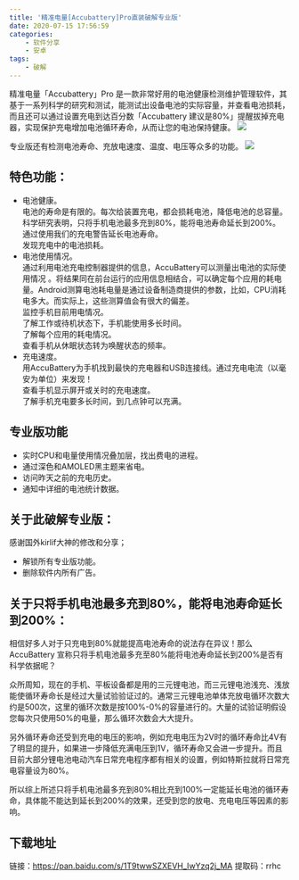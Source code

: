 ```yaml
---
title: '精准电量[Accubattery]Pro直装破解专业版'
date: 2020-07-15 17:56:59
categories: 
    - 软件分享
    - 安卓
tags: 
    - 破解
---
```


精准电量「Accubattery」Pro 是一款非常好用的电池健康检测维护管理软件，其基于一系列科学的研究和测试，能测试出设备电池的实际容量，并查看电池损耗，而且还可以通过设置充电到达百分数「Accubattery 建议是80%」提醒拔掉充电器，实现保护充电增加电池循环寿命，从而让您的电池保持健康。
![](icon.png)

<!-- more -->
专业版还有检测电池寿命、充放电速度、温度、电压等众多的功能。
![](Screenshot_20200715-181032.jpg)

## 特色功能：
* 电池健康。  
电池的寿命是有限的。每次给装置充电，都会损耗电池，降低电池的总容量。科学研究表明，只将手机电池最多充到80%，能将电池寿命延长到200%。  
通过使用我们的充电警告延长电池寿命。  
发现充电中的电池损耗。  
* 电池使用情况。  
通过利用电池充电控制器提供的信息，AccuBattery可以测量出电池的实际使用情况 。将结果同在前台运行的应用信息相结合，可以确定每个应用的耗电量。Android测算电池耗电量是通过设备制造商提供的参数，比如，CPU消耗电多大。而实际上，这些测算值会有很大的偏差。  
监控手机目前用电情况。  
了解工作或待机状态下，手机能使用多长时间。  
了解每个应用的耗电情况。  
查看手机从休眠状态转为唤醒状态的频率。  
* 充电速度。  
用AccuBattery为手机找到最快的充电器和USB连接线。通过充电电流（以毫安为单位）来发现！  
查看手机显示屏开或关时的充电速度。  
了解手机充电要多长时间，到几点钟可以充满。

## 专业版功能
- 实时CPU和电量使用情况叠加层，找出费电的进程。
- 通过深色和AMOLED黑主题来省电。
- 访问昨天之前的充电历史。
- 通知中详细的电池统计数据。

## 关于此破解专业版：
感谢国外kirlif大神的修改和分享；

* 解锁所有专业版功能。
* 删除软件内所有广告。

## 关于只将手机电池最多充到80%，能将电池寿命延长到200%：
相信好多人对于只充电到80%就能提高电池寿命的说法存在异议！那么 AccuBattery 宣称只将手机电池最多充至80%能将电池寿命延长到200%是否有科学依据呢？

众所周知，现在的手机、平板设备都是用的三元锂电池，而三元锂电池浅充、浅放能使循环寿命长是经过大量试验验证过的。通常三元锂电池单体充放电循环次数大约是500次，这里的循环次数是按100%-0%的容量进行的。大量的试验证明假设您每次只使用50%的电量，那么循环次数会大大提升。

另外循环寿命还受到充电的电压的影响，例如充电电压为2V时的循环寿命比4V有了明显的提升，如果进一步降低充满电压到1V，循环寿命又会进一步提升。而且目前大部分锂电池电动汽车日常充电程序都有相关的设置，例如特斯拉就将日常充电容量设为80%。

所以综上所述只将手机电池最多充到80%相比充到100%一定能延长电池的循环寿命，具体能不能达到延长到200%的效果，还受到您的放电、充电电压等因素的影响。

## 下载地址
链接：https://pan.baidu.com/s/1T9twwSZXEVH_IwYzq2j_MA 
提取码：rrhc 